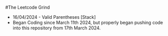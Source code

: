#The Leetcode Grind

- 16/04/2024 - Valid Parentheses [Stack]
- Began Coding since March 11th 2024, but properly began pushing code into this repository from 17th March 2024.